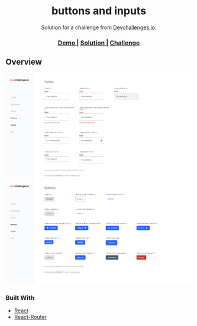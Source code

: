 <!-- Please update value in the {}  -->

<h1 align="center">buttons and inputs</h1>

<div align="center">
   Solution for a challenge from  <a href="http://devchallenges.io" target="_blank">Devchallenges.io</a>.
</div>

<div align="center">
  <h3>
    <a href="https://buttons-and-inputs.onrender.com">
      Demo
    </a>
    <span> | </span>
    <a href="https://github.com/satellites7/buttons-and-inputs">
      Solution
    </a>
    <span> | </span>
    <a href="https://devchallenges.io/challenges/TSqutYM4c5WtluM7QzGp">
      Challenge
    </a>
  </h3>
</div>

<!-- TABLE OF CONTENTS -->

<!-- OVERVIEW -->

## Overview

![screenshot](https://github.com/satellites7/image/blob/main/buttons-and-inputs.onrender.com_buttons%20(1).png)
![screenshot](https://github.com/satellites7/image/blob/main/buttons-and-inputs.onrender.com_buttons.png)



### Built With

<!-- This section should list any major frameworks that you built your project using. Here are a few examples.-->

- [React](https://reactjs.org/)
- [React-Router](https://v5.reactrouter.com/web/guides/quick-start)

